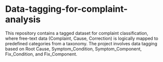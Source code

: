 # Data-tagging-for-complaint-analysis
This repository contains a tagged dataset for complaint classification, where free-text data (Complaint, Cause, Correction) is logically mapped to predefined categories from a taxonomy. The project involves data tagging based on Root Cause, Symptom_Condition, Symptom_Component, Fix_Condition, and Fix_Component.

